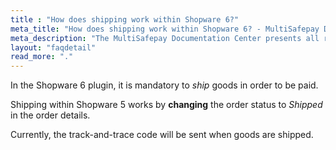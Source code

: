 ```yaml
---
title : "How does shipping work within Shopware 6?"
meta_title: "How does shipping work within Shopware 6? - MultiSafepay Docs"
meta_description: "The MultiSafepay Documentation Center presents all relevant information about our Plugins and API. You can also find support pages for payment methods, tools and general questions as well as the contact details of our Support and Integration Teams."
layout: "faqdetail"
read_more: "."
---
```

In the Shopware 6 plugin, it is mandatory to _ship_ goods in order to be paid.

Shipping within Shopware 5 works by __changing__ the order status to _Shipped_ in the order details.

Currently, the track-and-trace code will be sent when goods are shipped.